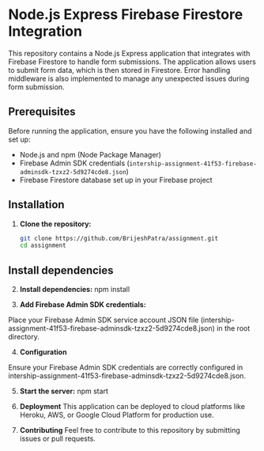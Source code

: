 # Node.js Express Firebase Firestore Integration

This repository contains a Node.js Express application that integrates with Firebase Firestore to handle form submissions. The application allows users to submit form data, which is then stored in Firestore. Error handling middleware is also implemented to manage any unexpected issues during form submission.

## Prerequisites

Before running the application, ensure you have the following installed and set up:

- Node.js and npm (Node Package Manager)
- Firebase Admin SDK credentials (`intership-assignment-41f53-firebase-adminsdk-tzxz2-5d9274cde8.json`)
- Firebase Firestore database set up in your Firebase project

## Installation

1. **Clone the repository:**
   ```bash
   git clone https://github.com/BrijeshPatra/assignment.git
   cd assignment

## Install dependencies

2. **Install dependencies:**
  npm install

3. **Add Firebase Admin SDK credentials:**

Place your Firebase Admin SDK service account JSON file (intership-assignment-41f53-firebase-adminsdk-tzxz2-5d9274cde8.json) in the root directory.

4. **Configuration**

Ensure your Firebase Admin SDK credentials are correctly configured in intership-assignment-41f53-firebase-adminsdk-tzxz2-5d9274cde8.json.

5. **Start the server:**
   npm start

6. **Deployment**
This application can be deployed to cloud platforms like Heroku, AWS, or Google Cloud Platform for production use.

7. **Contributing**
Feel free to contribute to this repository by submitting issues or pull requests.
